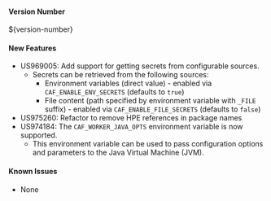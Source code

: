 #### Version Number
${version-number}

#### New Features
- US969005: Add support for getting secrets from configurable sources.
  - Secrets can be retrieved from the following sources:
    - Environment variables (direct value) - enabled via `CAF_ENABLE_ENV_SECRETS` (defaults to `true`)
    - File content (path specified by environment variable with `_FILE` suffix) - enabled via `CAF_ENABLE_FILE_SECRETS` (defaults to `false`)
- US975260: Refactor to remove HPE references in package names
- US974184: The `CAF_WORKER_JAVA_OPTS` environment variable is now supported.  
  - This environment variable can be used to pass configuration options and parameters to the Java Virtual Machine (JVM).

#### Known Issues
- None
